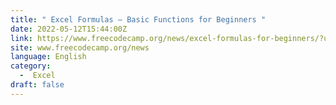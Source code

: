 ```yaml
---
title: " Excel Formulas – Basic Functions for Beginners "
date: 2022-05-12T15:44:00Z
link: https://www.freecodecamp.org/news/excel-formulas-for-beginners/?utm_medium=RSS&utm_source=news.12bit.vn
site: www.freecodecamp.org/news
language: English
category:
  -  Excel 
draft: false
---
```

